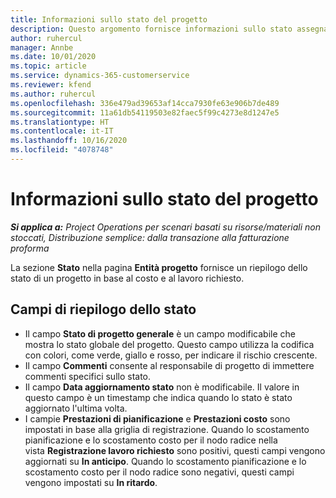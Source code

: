 ```yaml
---
title: Informazioni sullo stato del progetto
description: Questo argomento fornisce informazioni sullo stato assegnato ai progetti in Dynamics 365 Project Operations.
author: ruhercul
manager: Annbe
ms.date: 10/01/2020
ms.topic: article
ms.service: dynamics-365-customerservice
ms.reviewer: kfend
ms.author: ruhercul
ms.openlocfilehash: 336e479ad39653af14cca7930fe63e906b7de489
ms.sourcegitcommit: 11a61db54119503e82faec5f99c4273e8d1247e5
ms.translationtype: HT
ms.contentlocale: it-IT
ms.lasthandoff: 10/16/2020
ms.locfileid: "4078748"
---
```

# <a name="understand-project-status"></a>Informazioni sullo stato del progetto

_**Si applica a:** Project Operations per scenari basati su risorse/materiali non stoccati, Distribuzione semplice: dalla transazione alla fatturazione proforma_


La sezione **Stato** nella pagina **Entità progetto** fornisce un riepilogo dello stato di un progetto in base al costo e al lavoro richiesto.


## <a name="status-summary-fields"></a>Campi di riepilogo dello stato

- Il campo **Stato di progetto generale** è un campo modificabile che mostra lo stato globale del progetto. Questo campo utilizza la codifica con colori, come verde, giallo e rosso, per indicare il rischio crescente. 
- Il campo **Commenti** consente al responsabile di progetto di immettere commenti specifici sullo stato. 
- Il campo **Data aggiornamento stato** non è modificabile. Il valore in questo campo è un timestamp che indica quando lo stato è stato aggiornato l'ultima volta.
- I campie **Prestazioni di pianificazione** e **Prestazioni costo** sono impostati in base alla griglia di registrazione. Quando lo scostamento pianificazione e lo scostamento costo per il nodo radice nella vista **Registrazione lavoro richiesto** sono positivi, questi campi vengono aggiornati su **In anticipo**. Quando lo scostamento pianificazione e lo scostamento costo per il nodo radice sono negativi, questi campi vengono impostati su **In ritardo**.
